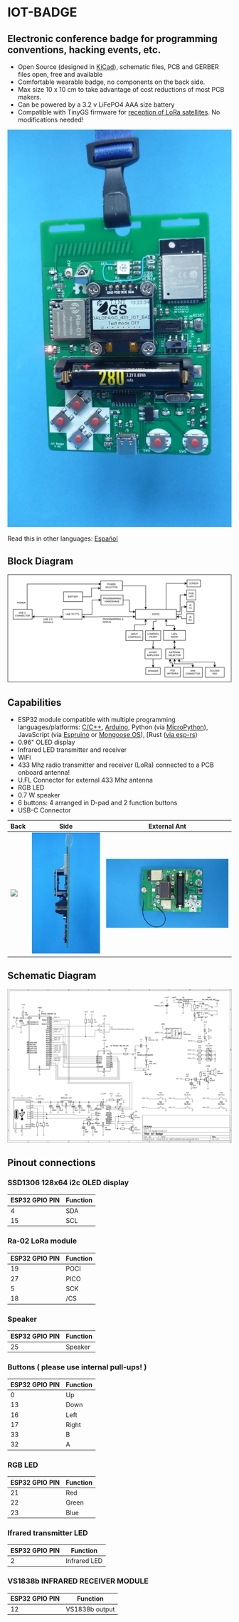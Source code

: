 # IOT-BADGE

## Electronic conference badge for programming conventions, hacking events, etc.

* Open Source (designed in [KiCad](https://www.kicad.org/)), schematic files, PCB and GERBER files open, free and available
* Comfortable wearable badge, no components on the back side.
* Max size 10 x 10 cm to take advantage of cost reductions of most PCB makers.
* Can be powered by a 3.2 v LiFePO4 AAA size battery
* Compatible with TinyGS firmware for [reception of LoRa satellites](https://galopago.github.io/english/lora-satelite-ground-station/). No modifications needed!

![Finished Badge](/assets/img/finished_badge_v00.jpg)

Read this in other languages: [Español](/assets/markdown/README.es.md)

## Block Diagram

![](/assets/img/iot-badge-bd.png)


## Capabilities

* ESP32 module compatible with multiple programming languages/platforms: [C/C++](https://docs.espressif.com/projects/esp-idf/en/latest/esp32/), [Arduino](https://github.com/espressif/arduino-esp32), Python (via [MicroPython](https://micropython.org/)), JavaScript (via [Espruino](https://www.espruino.com/ESP32) or [Mongoose OS](https://mongoose-os.com/)), [Rust ([via esp-rs](https://esp-rs.github.io/book/))
* 0.96" OLED display
* Infrared LED transmitter and receiver
* WiFi
* 433 Mhz radio transmitter and receiver (LoRa) connected to a PCB onboard antenna!
* U.FL Connector for external 433 Mhz antenna
* RGB LED
* 0.7 W speaker
* 6 buttons: 4 arranged in D-pad and 2 function buttons
* USB-C Connector

Back                           | Side                                  | External Ant                          |
-------------------------------|---------------------------------------|---------------------------------------|
![](/a-backplates/assets/img/back.jpg)|![](/assets/img/side.jpg) |![](/assets/img/extant.jpg) |

## Schematic Diagram

![](/assets/img/schematic.png)

## Pinout connections


### SSD1306 128x64 i2c OLED display

ESP32 GPIO PIN |Function
---------------|---------
4              | SDA
15             | SCL

### Ra-02 LoRa module

ESP32 GPIO PIN |Function
---------------|---------
19             | POCI
27             | PICO
5              | SCK
18             | /CS

### Speaker

ESP32 GPIO PIN |Function
---------------|---------
25             | Speaker

### Buttons ( please use internal pull-ups! )

ESP32 GPIO PIN |Function
---------------|---------
0              | Up
13             | Down
16             | Left
17             | Right
33             | B
32             | A

### RGB LED

ESP32 GPIO PIN |Function
---------------|---------
21             | Red
22             | Green
23             | Blue

### Ifrared transmitter LED

ESP32 GPIO PIN |Function
---------------|---------
2              | Infrared LED

### VS1838b INFRARED RECEIVER MODULE

ESP32 GPIO PIN |Function
---------------|---------
12             | VS1838b output

